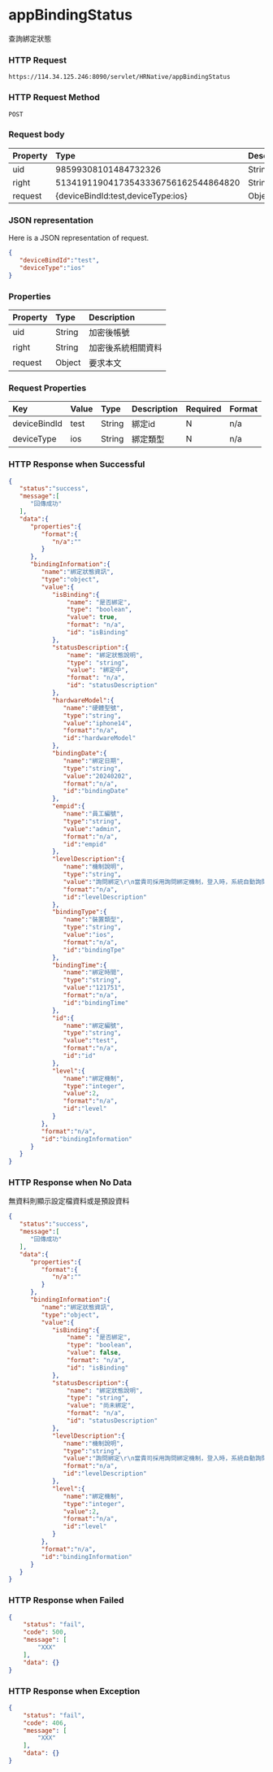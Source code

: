# appBindingStatus
查詢綁定狀態

### HTTP Request
```
https://114.34.125.246:8090/servlet/HRNative/appBindingStatus
```

### HTTP Request Method
```
POST
```


### Request body
| Property | Type | Description |
|:---------|:-----|:------------|
| uid | 98599308101484732326 | String | 需透過appLogin取得
| right | 51341911904173543336756162544864820 | String | 需透過appLogin取得 |
| request | {deviceBindId:test,deviceType:ios} | Object | 查詢條件

### JSON representation
Here is a JSON representation of request.
```json
{
   "deviceBindId":"test",
   "deviceType":"ios"
}
```

### Properties
| Property | Type | Description |
|:---------|:-----|:------------|
| uid   | String | 加密後帳號 |
| right | String | 加密後系統相關資料 |
| request | Object | 要求本文 |

### Request Properties
| Key | Value | Type | Description | Required | Format |
|:----------|:-------------|:-----|:------------|:------------|:------------|
| deviceBindId | test | String | 綁定id | N | n/a |
| deviceType | ios | String | 綁定類型 | N | n/a |

### HTTP Response when Successful
```json
{
   "status":"success",
   "message":[
      "回傳成功"
   ],
   "data":{
      "properties":{
         "format":{
            "n/a":""
         }
      },
      "bindingInformation":{
         "name":"綁定狀態資訊",
         "type":"object",
         "value":{
            "isBinding":{
                "name": "是否綁定",
                "type": "boolean",
                "value": true,
                "format": "n/a",
                "id": "isBinding"
            },
            "statusDescription":{
                "name": "綁定狀態說明",
                "type": "string",
                "value": "綁定中",
                "format": "n/a",
                "id": "statusDescription"
            },
            "hardwareModel":{
               "name":"硬體型號",
               "type":"string",
               "value":"iphone14",
               "format":"n/a",
               "id":"hardwareModel"
            },
            "bindingDate":{
               "name":"綁定日期",
               "type":"string",
               "value":"20240202",
               "format":"n/a",
               "id":"bindingDate"
            },
            "empid":{
               "name":"員工編號",
               "type":"string",
               "value":"admin",
               "format":"n/a",
               "id":"empid"
            },
            "levelDescription":{
               "name":"機制說明",
               "type":"string",
               "value":"詢問綁定\r\n當貴司採用詢問綁定機制，登入時，系統自動詢問使用者是否綁定裝置，可選擇性決定是否綁定裝置，以降低資訊外洩的風險。\r\n",
               "format":"n/a",
               "id":"levelDescription"
            },
            "bindingType":{
               "name":"裝置類型",
               "type":"string",
               "value":"ios",
               "format":"n/a",
               "id":"bindingTpe"
            },
            "bindingTime":{
               "name":"綁定時間",
               "type":"string",
               "value":"121751",
               "format":"n/a",
               "id":"bindingTime"
            },
            "id":{
               "name":"綁定編號",
               "type":"string",
               "value":"test",
               "format":"n/a",
               "id":"id"
            },
            "level":{
               "name":"綁定機制",
               "type":"integer",
               "value":2,
               "format":"n/a",
               "id":"level"
            }
         },
         "format":"n/a",
         "id":"bindingInformation"
      }
   }
}
```

### HTTP Response when No Data
無資料則顯示設定檔資料或是預設資料
```json
{
   "status":"success",
   "message":[
      "回傳成功"
   ],
   "data":{
      "properties":{
         "format":{
            "n/a":""
         }
      },
      "bindingInformation":{
         "name":"綁定狀態資訊",
         "type":"object",
         "value":{
            "isBinding":{
                "name": "是否綁定",
                "type": "boolean",
                "value": false,
                "format": "n/a",
                "id": "isBinding"
            },
            "statusDescription":{
                "name": "綁定狀態說明",
                "type": "string",
                "value": "尚未綁定",
                "format": "n/a",
                "id": "statusDescription"
            },
            "levelDescription":{
               "name":"機制說明",
               "type":"string",
               "value":"詢問綁定\r\n當貴司採用詢問綁定機制，登入時，系統自動詢問使用者是否綁定裝置，可選擇性決定是否綁定裝置，以降低資訊外洩的風險。\r\n",
               "format":"n/a",
               "id":"levelDescription"
            },
            "level":{
               "name":"綁定機制",
               "type":"integer",
               "value":2,
               "format":"n/a",
               "id":"level"
            }
         },
         "format":"n/a",
         "id":"bindingInformation"
      }
   }
}
```
### HTTP Response when Failed
```json
{
    "status": "fail",
    "code": 500,
    "message": [
        "XXX"
    ],
    "data": {}
}
```

### HTTP Response when Exception
```json
{
    "status": "fail",
    "code": 406,
    "message": [
        "XXX"
    ],
    "data": {}
}
```
